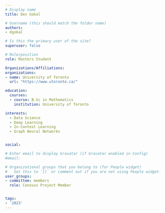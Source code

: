 ```yaml
---
# Display name
title: Dev Gokal

# Username (this should match the folder name)
authors:
- dgokal

# Is this the primary user of the site?
superuser: false

# Role/position
role: Masters Student

Organizations/Affiliations:
organizations:
- name: University of Toronto
  url: "https://www.utoronto.ca/"

education:
  courses:
  - course: B.Sc in Mathematics
    institution: University of Toronto

interests:
  - Data Science
  - Deep Learning
  - In-Context Learning
  - Graph Neural Networks


social:

# Enter email to display Gravatar (if Gravatar enabled in Config)
#email:

# Organizational groups that you belong to (for People widget)
#   Set this to `[]` or comment out if you are not using People widget.
user_groups:
- committee: members
  role: Cenovus Project Member


tags:
- '2023'
---
```

